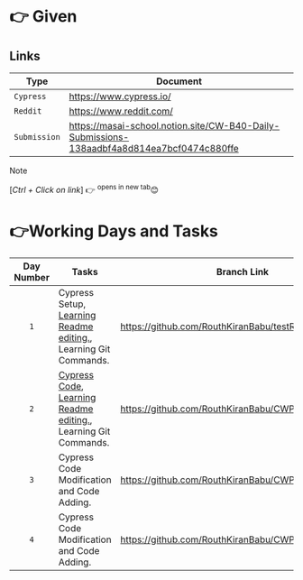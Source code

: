 # 👉 Given
## Links
| Type | Document |
| --- | --- |
| `Cypress` | https://www.cypress.io/ |
| `Reddit` | https://www.reddit.com/ |
| `Submission` | https://masai-school.notion.site/CW-B40-Daily-Submissions-138aadbf4a8d814ea7bcf0474c880ffe |

> [!NOTE]
> [*Ctrl + Click on link*] 👉 <sup>opens in new tab</sup>😊

# 👉Working Days and Tasks
| Day Number | Tasks | Branch Link |
| :---: | --- | --- |
| `1` | Cypress Setup, [Learning Readme editing.](https://docs.github.com/en/get-started/writing-on-github/getting-started-with-writing-and-formatting-on-github/quickstart-for-writing-on-github#introduction), Learning Git Commands. | https://github.com/RouthKiranBabu/testReddit/tree/day_1 |
| `2` | [Cypress Code](https://github.com/RouthKiranBabu/CWP_B39/tree/day_2/Cypress/cypress/e2e), [Learning Readme editing.](https://docs.github.com/en/get-started/writing-on-github/getting-started-with-writing-and-formatting-on-github/quickstart-for-writing-on-github#introduction), Learning Git Commands. | https://github.com/RouthKiranBabu/CWP_B39/tree/day_2 |
| `3` | Cypress Code Modification and Code Adding. | https://github.com/RouthKiranBabu/CWP_B39/tree/day_3 |
| `4` | Cypress Code Modification and Code Adding. | https://github.com/RouthKiranBabu/CWP_B39/tree/day_4 |
